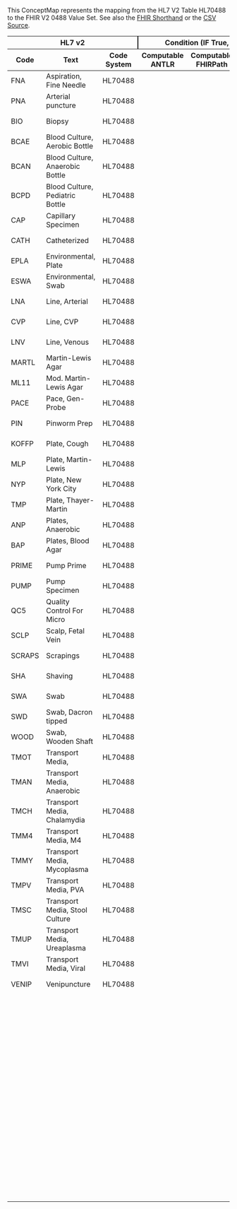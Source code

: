 
This ConceptMap represents the mapping from the HL7 V2 Table HL70488 to the FHIR V2 0488 Value Set. See also the <a href='https://github.com/HL7/v2-to-fhir/blob/master/input/fsh/Table HL70488 to V2 0488.fsh'>FHIR Shorthand</a> or the <a href='https://github.com/HL7/v2-to-fhir/blob/master/mappings/codesystems/HL7 Concept Map_ SpecimenCollectionMethod - Sheet1.csv'>CSV Source</a>.
<table class='grid'><thead>
<tr><th colspan='3' style='border-right: 2px solid black;'>HL7 v2</th><th colspan='3' style='border-right: 2px solid black;'>Condition (IF True, args)</th><th colspan='4'>HL7 FHIR</th><th rowspan='2'>Comments</th></tr>
<tr><th>Code</th><th>Text</th><th>Code System</th><th>Computable ANTLR</th><th>Computable FHIRPath</th><th>Narrative</th><th>Code</th><th>Proposed Extension</th><th>Display</th><th>Code System</th></tr></thead>
<tbody>
<tr><td>FNA</td><td>Aspiration, Fine Needle</td><td style='border-right: 2px'>HL70488</td><td style='border-right: 2px'></td><td style='border-right: 2px'></td><td style='border-right: 2px'></td><td>FNA</td><td style='border-right: 2px'></td><td>Aspiration, Fine Needle</td><td><a href='https://hl7.org/fhir/R4/v2/0488/index.html'>http://terminology.hl7.org/CodeSystem/v2-0488</a></td><td style='border-right: 2px'></td></tr>
<tr><td>PNA</td><td>Arterial puncture</td><td style='border-right: 2px'>HL70488</td><td style='border-right: 2px'></td><td style='border-right: 2px'></td><td style='border-right: 2px'></td><td>PNA</td><td style='border-right: 2px'></td><td>Arterial puncture</td><td><a href='https://hl7.org/fhir/R4/v2/0488/index.html'>http://terminology.hl7.org/CodeSystem/v2-0488</a></td><td style='border-right: 2px'></td></tr>
<tr><td>BIO</td><td>Biopsy</td><td style='border-right: 2px'>HL70488</td><td style='border-right: 2px'></td><td style='border-right: 2px'></td><td style='border-right: 2px'></td><td>129314006</td><td style='border-right: 2px'></td><td>Biopsy - action</td><td><a href='http://snomed.info/sct'>http://snomed.info/sct</a></td><td style='border-right: 2px'></td></tr>
<tr><td>BCAE</td><td>Blood Culture, Aerobic Bottle</td><td style='border-right: 2px'>HL70488</td><td style='border-right: 2px'></td><td style='border-right: 2px'></td><td style='border-right: 2px'></td><td>BCAE</td><td style='border-right: 2px'></td><td>Blood Culture, Aerobic Bottle</td><td><a href='https://hl7.org/fhir/R4/v2/0488/index.html'>http://terminology.hl7.org/CodeSystem/v2-0488</a></td><td style='border-right: 2px'></td></tr>
<tr><td>BCAN</td><td>Blood Culture, Anaerobic Bottle</td><td style='border-right: 2px'>HL70488</td><td style='border-right: 2px'></td><td style='border-right: 2px'></td><td style='border-right: 2px'></td><td>BCAN</td><td style='border-right: 2px'></td><td>Blood Culture, Anaerobic Bottle</td><td><a href='https://hl7.org/fhir/R4/v2/0488/index.html'>http://terminology.hl7.org/CodeSystem/v2-0488</a></td><td style='border-right: 2px'></td></tr>
<tr><td>BCPD</td><td>Blood Culture, Pediatric Bottle</td><td style='border-right: 2px'>HL70488</td><td style='border-right: 2px'></td><td style='border-right: 2px'></td><td style='border-right: 2px'></td><td>BCPD</td><td style='border-right: 2px'></td><td>Blood Culture, Pediatric Bottle</td><td><a href='https://hl7.org/fhir/R4/v2/0488/index.html'>http://terminology.hl7.org/CodeSystem/v2-0488</a></td><td style='border-right: 2px'></td></tr>
<tr><td>CAP</td><td>Capillary Specimen</td><td style='border-right: 2px'>HL70488</td><td style='border-right: 2px'></td><td style='border-right: 2px'></td><td style='border-right: 2px'></td><td>CAP</td><td style='border-right: 2px'></td><td>Capillary Specimen</td><td><a href='https://hl7.org/fhir/R4/v2/0488/index.html'>http://terminology.hl7.org/CodeSystem/v2-0488</a></td><td style='border-right: 2px'></td></tr>
<tr><td>CATH</td><td>Catheterized</td><td style='border-right: 2px'>HL70488</td><td style='border-right: 2px'></td><td style='border-right: 2px'></td><td style='border-right: 2px'></td><td>CATH</td><td style='border-right: 2px'></td><td>Catheterized</td><td><a href='https://hl7.org/fhir/R4/v2/0488/index.html'>http://terminology.hl7.org/CodeSystem/v2-0488</a></td><td style='border-right: 2px'></td></tr>
<tr><td>EPLA</td><td>Environmental, Plate</td><td style='border-right: 2px'>HL70488</td><td style='border-right: 2px'></td><td style='border-right: 2px'></td><td style='border-right: 2px'></td><td>EPLA</td><td style='border-right: 2px'></td><td>Environmental, Plate</td><td><a href='https://hl7.org/fhir/R4/v2/0488/index.html'>http://terminology.hl7.org/CodeSystem/v2-0488</a></td><td style='border-right: 2px'></td></tr>
<tr><td>ESWA</td><td>Environmental, Swab</td><td style='border-right: 2px'>HL70488</td><td style='border-right: 2px'></td><td style='border-right: 2px'></td><td style='border-right: 2px'></td><td>ESWA</td><td style='border-right: 2px'></td><td>Environmental, Swab</td><td><a href='https://hl7.org/fhir/R4/v2/0488/index.html'>http://terminology.hl7.org/CodeSystem/v2-0488</a></td><td style='border-right: 2px'></td></tr>
<tr><td>LNA</td><td>Line, Arterial</td><td style='border-right: 2px'>HL70488</td><td style='border-right: 2px'></td><td style='border-right: 2px'></td><td style='border-right: 2px'></td><td>LNA</td><td style='border-right: 2px'></td><td>Line, Arterial</td><td><a href='https://hl7.org/fhir/R4/v2/0488/index.html'>http://terminology.hl7.org/CodeSystem/v2-0488</a></td><td style='border-right: 2px'></td></tr>
<tr><td>CVP</td><td>Line, CVP</td><td style='border-right: 2px'>HL70488</td><td style='border-right: 2px'></td><td style='border-right: 2px'></td><td style='border-right: 2px'></td><td>CVP</td><td style='border-right: 2px'></td><td>Line, CVP</td><td><a href='https://hl7.org/fhir/R4/v2/0488/index.html'>http://terminology.hl7.org/CodeSystem/v2-0488</a></td><td style='border-right: 2px'></td></tr>
<tr><td>LNV</td><td>Line, Venous</td><td style='border-right: 2px'>HL70488</td><td style='border-right: 2px'></td><td style='border-right: 2px'></td><td style='border-right: 2px'></td><td>LNV</td><td style='border-right: 2px'></td><td>Line, Venous</td><td><a href='https://hl7.org/fhir/R4/v2/0488/index.html'>http://terminology.hl7.org/CodeSystem/v2-0488</a></td><td style='border-right: 2px'></td></tr>
<tr><td>MARTL</td><td>Martin-Lewis Agar</td><td style='border-right: 2px'>HL70488</td><td style='border-right: 2px'></td><td style='border-right: 2px'></td><td style='border-right: 2px'></td><td>MARTL</td><td style='border-right: 2px'></td><td>Martin-Lewis Agar</td><td><a href='https://hl7.org/fhir/R4/v2/0488/index.html'>http://terminology.hl7.org/CodeSystem/v2-0488</a></td><td style='border-right: 2px'></td></tr>
<tr><td>ML11</td><td>Mod. Martin-Lewis Agar</td><td style='border-right: 2px'>HL70488</td><td style='border-right: 2px'></td><td style='border-right: 2px'></td><td style='border-right: 2px'></td><td>ML11</td><td style='border-right: 2px'></td><td>Mod. Martin-Lewis Agar</td><td><a href='https://hl7.org/fhir/R4/v2/0488/index.html'>http://terminology.hl7.org/CodeSystem/v2-0488</a></td><td style='border-right: 2px'></td></tr>
<tr><td>PACE</td><td>Pace, Gen-Probe</td><td style='border-right: 2px'>HL70488</td><td style='border-right: 2px'></td><td style='border-right: 2px'></td><td style='border-right: 2px'></td><td>PACE</td><td style='border-right: 2px'></td><td>Pace, Gen-Probe</td><td><a href='https://hl7.org/fhir/R4/v2/0488/index.html'>http://terminology.hl7.org/CodeSystem/v2-0488</a></td><td style='border-right: 2px'></td></tr>
<tr><td>PIN</td><td>Pinworm Prep</td><td style='border-right: 2px'>HL70488</td><td style='border-right: 2px'></td><td style='border-right: 2px'></td><td style='border-right: 2px'></td><td>PIN</td><td style='border-right: 2px'></td><td>Pinworm Prep</td><td><a href='https://hl7.org/fhir/R4/v2/0488/index.html'>http://terminology.hl7.org/CodeSystem/v2-0488</a></td><td style='border-right: 2px'></td></tr>
<tr><td>KOFFP</td><td>Plate, Cough</td><td style='border-right: 2px'>HL70488</td><td style='border-right: 2px'></td><td style='border-right: 2px'></td><td style='border-right: 2px'></td><td>KOFFP</td><td style='border-right: 2px'></td><td>Plate, Cough</td><td><a href='https://hl7.org/fhir/R4/v2/0488/index.html'>http://terminology.hl7.org/CodeSystem/v2-0488</a></td><td style='border-right: 2px'></td></tr>
<tr><td>MLP</td><td>Plate, Martin-Lewis</td><td style='border-right: 2px'>HL70488</td><td style='border-right: 2px'></td><td style='border-right: 2px'></td><td style='border-right: 2px'></td><td>MLP</td><td style='border-right: 2px'></td><td>Plate, Martin-Lewis</td><td><a href='https://hl7.org/fhir/R4/v2/0488/index.html'>http://terminology.hl7.org/CodeSystem/v2-0488</a></td><td style='border-right: 2px'></td></tr>
<tr><td>NYP</td><td>Plate, New York City</td><td style='border-right: 2px'>HL70488</td><td style='border-right: 2px'></td><td style='border-right: 2px'></td><td style='border-right: 2px'></td><td>NYP</td><td style='border-right: 2px'></td><td>Plate, New York City</td><td><a href='https://hl7.org/fhir/R4/v2/0488/index.html'>http://terminology.hl7.org/CodeSystem/v2-0488</a></td><td style='border-right: 2px'></td></tr>
<tr><td>TMP</td><td>Plate, Thayer-Martin</td><td style='border-right: 2px'>HL70488</td><td style='border-right: 2px'></td><td style='border-right: 2px'></td><td style='border-right: 2px'></td><td>TMP</td><td style='border-right: 2px'></td><td>Plate, Thayer-Martin</td><td><a href='https://hl7.org/fhir/R4/v2/0488/index.html'>http://terminology.hl7.org/CodeSystem/v2-0488</a></td><td style='border-right: 2px'></td></tr>
<tr><td>ANP</td><td>Plates, Anaerobic</td><td style='border-right: 2px'>HL70488</td><td style='border-right: 2px'></td><td style='border-right: 2px'></td><td style='border-right: 2px'></td><td>ANP</td><td style='border-right: 2px'></td><td>Plates, Anaerobic</td><td><a href='https://hl7.org/fhir/R4/v2/0488/index.html'>http://terminology.hl7.org/CodeSystem/v2-0488</a></td><td style='border-right: 2px'></td></tr>
<tr><td>BAP</td><td>Plates, Blood Agar</td><td style='border-right: 2px'>HL70488</td><td style='border-right: 2px'></td><td style='border-right: 2px'></td><td style='border-right: 2px'></td><td>BAP</td><td style='border-right: 2px'></td><td>Plates, Blood Agar</td><td><a href='https://hl7.org/fhir/R4/v2/0488/index.html'>http://terminology.hl7.org/CodeSystem/v2-0488</a></td><td style='border-right: 2px'></td></tr>
<tr><td>PRIME</td><td>Pump Prime</td><td style='border-right: 2px'>HL70488</td><td style='border-right: 2px'></td><td style='border-right: 2px'></td><td style='border-right: 2px'></td><td>PRIME</td><td style='border-right: 2px'></td><td>Pump Prime</td><td><a href='https://hl7.org/fhir/R4/v2/0488/index.html'>http://terminology.hl7.org/CodeSystem/v2-0488</a></td><td style='border-right: 2px'></td></tr>
<tr><td>PUMP</td><td>Pump Specimen</td><td style='border-right: 2px'>HL70488</td><td style='border-right: 2px'></td><td style='border-right: 2px'></td><td style='border-right: 2px'></td><td>PUMP</td><td style='border-right: 2px'></td><td>Pump Specimen</td><td><a href='https://hl7.org/fhir/R4/v2/0488/index.html'>http://terminology.hl7.org/CodeSystem/v2-0488</a></td><td style='border-right: 2px'></td></tr>
<tr><td>QC5</td><td>Quality Control For Micro</td><td style='border-right: 2px'>HL70488</td><td style='border-right: 2px'></td><td style='border-right: 2px'></td><td style='border-right: 2px'></td><td>QC5</td><td style='border-right: 2px'></td><td>Quality Control For Micro</td><td><a href='https://hl7.org/fhir/R4/v2/0488/index.html'>http://terminology.hl7.org/CodeSystem/v2-0488</a></td><td style='border-right: 2px'></td></tr>
<tr><td>SCLP</td><td>Scalp, Fetal Vein</td><td style='border-right: 2px'>HL70488</td><td style='border-right: 2px'></td><td style='border-right: 2px'></td><td style='border-right: 2px'></td><td>SCLP</td><td style='border-right: 2px'></td><td>Scalp, Fetal Vein</td><td><a href='https://hl7.org/fhir/R4/v2/0488/index.html'>http://terminology.hl7.org/CodeSystem/v2-0488</a></td><td style='border-right: 2px'></td></tr>
<tr><td>SCRAPS</td><td>Scrapings</td><td style='border-right: 2px'>HL70488</td><td style='border-right: 2px'></td><td style='border-right: 2px'></td><td style='border-right: 2px'></td><td>129323009</td><td style='border-right: 2px'></td><td>Scraping - action</td><td><a href='http://snomed.info/sct'>http://snomed.info/sct</a></td><td style='border-right: 2px'></td></tr>
<tr><td>SHA</td><td>Shaving</td><td style='border-right: 2px'>HL70488</td><td style='border-right: 2px'></td><td style='border-right: 2px'></td><td style='border-right: 2px'></td><td>SHA</td><td style='border-right: 2px'></td><td>Shaving</td><td><a href='https://hl7.org/fhir/R4/v2/0488/index.html'>http://terminology.hl7.org/CodeSystem/v2-0488</a></td><td style='border-right: 2px'></td></tr>
<tr><td>SWA</td><td>Swab</td><td style='border-right: 2px'>HL70488</td><td style='border-right: 2px'></td><td style='border-right: 2px'></td><td style='border-right: 2px'></td><td>SWA</td><td style='border-right: 2px'></td><td>Swab</td><td><a href='https://hl7.org/fhir/R4/v2/0488/index.html'>http://terminology.hl7.org/CodeSystem/v2-0488</a></td><td style='border-right: 2px'></td></tr>
<tr><td>SWD</td><td>Swab, Dacron tipped</td><td style='border-right: 2px'>HL70488</td><td style='border-right: 2px'></td><td style='border-right: 2px'></td><td style='border-right: 2px'></td><td>SWD</td><td style='border-right: 2px'></td><td>Swab, Dacron tipped</td><td><a href='https://hl7.org/fhir/R4/v2/0488/index.html'>http://terminology.hl7.org/CodeSystem/v2-0488</a></td><td style='border-right: 2px'></td></tr>
<tr><td>WOOD</td><td>Swab, Wooden Shaft</td><td style='border-right: 2px'>HL70488</td><td style='border-right: 2px'></td><td style='border-right: 2px'></td><td style='border-right: 2px'></td><td>WOOD</td><td style='border-right: 2px'></td><td>Swab, Wooden Shaft</td><td><a href='https://hl7.org/fhir/R4/v2/0488/index.html'>http://terminology.hl7.org/CodeSystem/v2-0488</a></td><td style='border-right: 2px'></td></tr>
<tr><td>TMOT</td><td>Transport Media,</td><td style='border-right: 2px'>HL70488</td><td style='border-right: 2px'></td><td style='border-right: 2px'></td><td style='border-right: 2px'></td><td>TMOT</td><td style='border-right: 2px'></td><td>Transport Media,</td><td><a href='https://hl7.org/fhir/R4/v2/0488/index.html'>http://terminology.hl7.org/CodeSystem/v2-0488</a></td><td style='border-right: 2px'></td></tr>
<tr><td>TMAN</td><td>Transport Media, Anaerobic</td><td style='border-right: 2px'>HL70488</td><td style='border-right: 2px'></td><td style='border-right: 2px'></td><td style='border-right: 2px'></td><td>TMAN</td><td style='border-right: 2px'></td><td>Transport Media, Anaerobic</td><td><a href='https://hl7.org/fhir/R4/v2/0488/index.html'>http://terminology.hl7.org/CodeSystem/v2-0488</a></td><td style='border-right: 2px'></td></tr>
<tr><td>TMCH</td><td>Transport Media, Chalamydia</td><td style='border-right: 2px'>HL70488</td><td style='border-right: 2px'></td><td style='border-right: 2px'></td><td style='border-right: 2px'></td><td>TMCH</td><td style='border-right: 2px'></td><td>Transport Media, Chalamydia</td><td><a href='https://hl7.org/fhir/R4/v2/0488/index.html'>http://terminology.hl7.org/CodeSystem/v2-0488</a></td><td style='border-right: 2px'></td></tr>
<tr><td>TMM4</td><td>Transport Media, M4</td><td style='border-right: 2px'>HL70488</td><td style='border-right: 2px'></td><td style='border-right: 2px'></td><td style='border-right: 2px'></td><td>TMM4</td><td style='border-right: 2px'></td><td>Transport Media, M4</td><td><a href='https://hl7.org/fhir/R4/v2/0488/index.html'>http://terminology.hl7.org/CodeSystem/v2-0488</a></td><td style='border-right: 2px'></td></tr>
<tr><td>TMMY</td><td>Transport Media, Mycoplasma</td><td style='border-right: 2px'>HL70488</td><td style='border-right: 2px'></td><td style='border-right: 2px'></td><td style='border-right: 2px'></td><td>TMMY</td><td style='border-right: 2px'></td><td>Transport Media, Mycoplasma</td><td><a href='https://hl7.org/fhir/R4/v2/0488/index.html'>http://terminology.hl7.org/CodeSystem/v2-0488</a></td><td style='border-right: 2px'></td></tr>
<tr><td>TMPV</td><td>Transport Media, PVA</td><td style='border-right: 2px'>HL70488</td><td style='border-right: 2px'></td><td style='border-right: 2px'></td><td style='border-right: 2px'></td><td>TMPV</td><td style='border-right: 2px'></td><td>Transport Media, PVA</td><td><a href='https://hl7.org/fhir/R4/v2/0488/index.html'>http://terminology.hl7.org/CodeSystem/v2-0488</a></td><td style='border-right: 2px'></td></tr>
<tr><td>TMSC</td><td>Transport Media, Stool Culture</td><td style='border-right: 2px'>HL70488</td><td style='border-right: 2px'></td><td style='border-right: 2px'></td><td style='border-right: 2px'></td><td>TMSC</td><td style='border-right: 2px'></td><td>Transport Media, Stool Culture</td><td><a href='https://hl7.org/fhir/R4/v2/0488/index.html'>http://terminology.hl7.org/CodeSystem/v2-0488</a></td><td style='border-right: 2px'></td></tr>
<tr><td>TMUP</td><td>Transport Media, Ureaplasma</td><td style='border-right: 2px'>HL70488</td><td style='border-right: 2px'></td><td style='border-right: 2px'></td><td style='border-right: 2px'></td><td>TMUP</td><td style='border-right: 2px'></td><td>Transport Media, Ureaplasma</td><td><a href='https://hl7.org/fhir/R4/v2/0488/index.html'>http://terminology.hl7.org/CodeSystem/v2-0488</a></td><td style='border-right: 2px'></td></tr>
<tr><td>TMVI</td><td>Transport Media, Viral</td><td style='border-right: 2px'>HL70488</td><td style='border-right: 2px'></td><td style='border-right: 2px'></td><td style='border-right: 2px'></td><td>TMVI</td><td style='border-right: 2px'></td><td>Transport Media, Viral</td><td><a href='https://hl7.org/fhir/R4/v2/0488/index.html'>http://terminology.hl7.org/CodeSystem/v2-0488</a></td><td style='border-right: 2px'></td></tr>
<tr><td>VENIP</td><td>Venipuncture</td><td style='border-right: 2px'>HL70488</td><td style='border-right: 2px'></td><td style='border-right: 2px'></td><td style='border-right: 2px'></td><td>VENIP</td><td style='border-right: 2px'></td><td>Venipuncture</td><td><a href='https://hl7.org/fhir/R4/v2/0488/index.html'>http://terminology.hl7.org/CodeSystem/v2-0488</a></td><td style='border-right: 2px'></td></tr>
<tr><td style='border-right: 2px'></td><td style='border-right: 2px'></td><td style='border-right: 2px'></td><td style='border-right: 2px'></td><td style='border-right: 2px'></td><td style='border-right: 2px'></td><td>129316008</td><td style='border-right: 2px'></td><td>Aspiration - action</td><td><a href='http://snomed.info/sct'>http://snomed.info/sct</a></td><td style='border-right: 2px'></td></tr>
<tr><td style='border-right: 2px'></td><td style='border-right: 2px'></td><td style='border-right: 2px'></td><td style='border-right: 2px'></td><td style='border-right: 2px'></td><td style='border-right: 2px'></td><td>129300006</td><td style='border-right: 2px'></td><td>Puncture - action</td><td><a href='http://snomed.info/sct'>http://snomed.info/sct</a></td><td style='border-right: 2px'></td></tr>
<tr><td style='border-right: 2px'></td><td style='border-right: 2px'></td><td style='border-right: 2px'></td><td style='border-right: 2px'></td><td style='border-right: 2px'></td><td style='border-right: 2px'></td><td>129304002</td><td style='border-right: 2px'></td><td>Excision - action</td><td><a href='http://snomed.info/sct'>http://snomed.info/sct</a></td><td style='border-right: 2px'></td></tr>
<tr><td style='border-right: 2px'></td><td style='border-right: 2px'></td><td style='border-right: 2px'></td><td style='border-right: 2px'></td><td style='border-right: 2px'></td><td style='border-right: 2px'></td><td>73416001</td><td style='border-right: 2px'></td><td>Urine specimen collection, clean catch</td><td><a href='http://snomed.info/sct'>http://snomed.info/sct</a></td><td style='border-right: 2px'></td></tr>
<tr><td style='border-right: 2px'></td><td style='border-right: 2px'></td><td style='border-right: 2px'></td><td style='border-right: 2px'></td><td style='border-right: 2px'></td><td style='border-right: 2px'></td><td>225113003</td><td style='border-right: 2px'></td><td>Timed urine collection</td><td><a href='http://snomed.info/sct'>http://snomed.info/sct</a></td><td style='border-right: 2px'></td></tr>
<tr><td style='border-right: 2px'></td><td style='border-right: 2px'></td><td style='border-right: 2px'></td><td style='border-right: 2px'></td><td style='border-right: 2px'></td><td style='border-right: 2px'></td><td>70777001</td><td style='border-right: 2px'></td><td>Urine specimen collection, catheterized</td><td><a href='http://snomed.info/sct'>http://snomed.info/sct</a></td><td style='border-right: 2px'></td></tr>
<tr><td style='border-right: 2px'></td><td style='border-right: 2px'></td><td style='border-right: 2px'></td><td style='border-right: 2px'></td><td style='border-right: 2px'></td><td style='border-right: 2px'></td><td>386089008</td><td style='border-right: 2px'></td><td>Collection of coughed sputum</td><td><a href='http://snomed.info/sct'>http://snomed.info/sct</a></td><td style='border-right: 2px'></td></tr>
<tr><td style='border-right: 2px'></td><td style='border-right: 2px'></td><td style='border-right: 2px'></td><td style='border-right: 2px'></td><td style='border-right: 2px'></td><td style='border-right: 2px'></td><td>278450005</td><td style='border-right: 2px'></td><td>Finger-prick sampling</td><td><a href='http://snomed.info/sct'>http://snomed.info/sct</a></td><td style='border-right: 2px'></td></tr>
</tbody></table>
